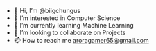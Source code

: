 - 👋 Hi, I’m @biigchungus
- 👀 I’m interested in Computer Science
- 🌱 I’m currently learning Machine Learning
- 💞️ I’m looking to collaborate on Projects
- 📫 How to reach me aroragamer65@gmail.com

<!---
biigchungus/biigchungus is a ✨ special ✨ repository because its `README.md` (this file) appears on your GitHub profile.
You can click the Preview link to take a look at your changes.
--->
